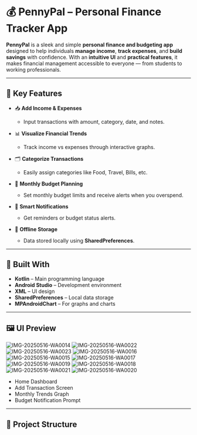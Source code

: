 # 💰 PennyPal – Personal Finance Tracker App

**PennyPal** is a sleek and simple **personal finance and budgeting app** designed to help individuals **manage income**, **track expenses**, and **build savings** with confidence. With an **intuitive UI** and **practical features**, it makes financial management accessible to everyone — from students to working professionals.

---

## 🌟 Key Features

- 📥 **Add Income & Expenses**
  - Input transactions with amount, category, date, and notes.

- 📊 **Visualize Financial Trends**
  - Track income vs expenses through interactive graphs.

- 🗂️ **Categorize Transactions**
  - Easily assign categories like Food, Travel, Bills, etc.

- 🎯 **Monthly Budget Planning**
  - Set monthly budget limits and receive alerts when you overspend.

- 🔔 **Smart Notifications**
  - Get reminders or budget status alerts.

- 💾 **Offline Storage**
  - Data stored locally using **SharedPreferences**.

---

## 📱 Built With

- **Kotlin** – Main programming language  
- **Android Studio** – Development environment  
- **XML** – UI design  
- **SharedPreferences** – Local data storage  
- **MPAndroidChart** – For graphs and charts  

---

## 🖼️ UI Preview

![IMG-20250516-WA0014](https://github.com/user-attachments/assets/c10f38ff-463f-460f-ab80-7d488b825bca)
![IMG-20250516-WA0022](https://github.com/user-attachments/assets/0da98143-8efa-4fb7-848a-0bb87b87eb39)
![IMG-20250516-WA0023](https://github.com/user-attachments/assets/c364daa8-0a81-4012-a409-dfcba1b550ec)
![IMG-20250516-WA0016](https://github.com/user-attachments/assets/38be9359-0a11-4244-bf34-461ea6f13210)
![IMG-20250516-WA0015](https://github.com/user-attachments/assets/c31ba65c-c9f7-41aa-b461-c2ee9ac77cbf)
![IMG-20250516-WA0017](https://github.com/user-attachments/assets/11f89a89-b19b-4bfb-8831-bb1093c783e0)
![IMG-20250516-WA0019](https://github.com/user-attachments/assets/fc3f8e9d-b4ee-4fa8-8237-6a29c1b1a29b)
![IMG-20250516-WA0018](https://github.com/user-attachments/assets/e5c2f27f-b7ed-4059-8d24-5fe1824ecc9e)
![IMG-20250516-WA0021](https://github.com/user-attachments/assets/0f3605d9-5005-4564-8afa-db0afb7ad119)
![IMG-20250516-WA0020](https://github.com/user-attachments/assets/bac48f89-a69a-4489-b6e9-3029139c1b1d)


- Home Dashboard  
- Add Transaction Screen  
- Monthly Trends Graph  
- Budget Notification Prompt  

---

## 📂 Project Structure

